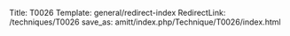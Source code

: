 Title: T0026
Template: general/redirect-index
RedirectLink: /techniques/T0026
save_as: amitt/index.php/Technique/T0026/index.html